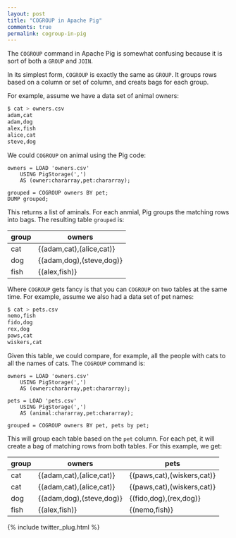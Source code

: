 ```yaml
---
layout: post
title: "COGROUP in Apache Pig"
comments: true
permalink: cogroup-in-pig
---
```


The `COGROUP` command in Apache Pig is somewhat confusing
because it is sort of both a `GROUP` and `JOIN`.

In its simplest form, `COGROUP` is exactly the same as `GROUP`. 
It groups rows based on a column or set of column, and
creats bags for each group.

For example, assume we have a data set of animal owners:

```bash
$ cat > owners.csv
adam,cat
adam,dog
alex,fish
alice,cat
steve,dog
```

We could `COGROUP` on animal using the Pig code:

```
owners = LOAD 'owners.csv' 
    USING PigStorage(',')
    AS (owner:chararray,pet:chararray);

grouped = COGROUP owners BY pet;
DUMP grouped;
```

This returns a list of aminals. For each anmial,
Pig groups the matching rows into bags.
The resulting table `grouped` is:

| group |                   owners |
| ----- | ------------------------ |
|   cat | {(adam,cat),(alice,cat)} |
|   dog | {(adam,dog),(steve,dog)} |
|  fish |            {(alex,fish)} |


Where `COGROUP` gets fancy is that you can `COGROUP`
on two tables at the same time.
For example, assume we also had a data set of pet names:

```bash
$ cat > pets.csv
nemo,fish
fido,dog
rex,dog
paws,cat
wiskers,cat
```

Given this table, we could compare, for example, all the people 
with cats to all the names of cats.
The `COGROUP` command is:

```
owners = LOAD 'owners.csv' 
    USING PigStorage(',')
    AS (owner:chararray,pet:chararray);

pets = LOAD 'pets.csv' 
    USING PigStorage(',')
    AS (animal:chararray,pet:chararray);

grouped = COGROUP owners BY pet, pets by pet;
```

This will group each table based on the `pet` column.
For each pet, it will create a bag of matching rows from
both tables.
For this example, we get:

| group |                      owners |                       pets | 
| ----- | --------------------------- | -------------------------- | 
|  cat  |    {(adam,cat),(alice,cat)} | {(paws,cat),(wiskers,cat)} |
|  cat  |    {(adam,cat),(alice,cat)} | {(paws,cat),(wiskers,cat)} |
|  dog  |    {(adam,dog),(steve,dog)} |     {(fido,dog),(rex,dog)} |
|  fish |               {(alex,fish)} |              {(nemo,fish)} |

{% include twitter_plug.html %}

